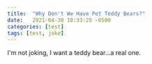 ```yaml
---
title:  "Why Don't We Have Pet Teddy Bears?"
date:   2021-04-30 18:33:25 -0500
categories: [test]
tags: [test, joke]
---
```


I'm not joking, I want a teddy bear...a real one.